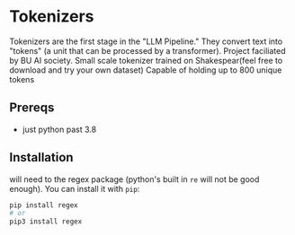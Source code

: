 # Tokenizers

Tokenizers are the first stage in the "LLM Pipeline." They convert text into "tokens" (a unit that can be processed by a transformer). Project faciliated by BU AI society. Small scale tokenizer trained on Shakespear(feel free to download and try your own dataset) Capable of holding up to 800 unique tokens


## Prereqs

- just python past 3.8


## Installation

will need to the regex package (python's built in `re` will not be good enough). You can install it with `pip`:
```bash
pip install regex
# or
pip3 install regex
```




